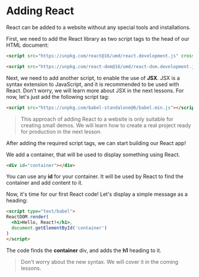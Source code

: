 # Adding React
React can be added to a website without any special tools and installations.

First, we need to add the React library as two script tags to the head of our HTML document:

```html
<script src="https://unpkg.com/react@16/umd/react.development.js" crossorigin></script>

<script src="https://unpkg.com/react-dom@16/umd/react-dom.development.js" crossorigin></script> 
```

Next, we need to add another script, to enable the use of **JSX**.
JSX is a syntax extension to JavaScript, and it is recommended to be used with React.
Don't worry, we will learn more about JSX in the next lessons. For now, let's just add the following script tag:

```html
<script src="https://unpkg.com/babel-standalone@6/babel.min.js"></script> 
```

> This approach of adding React to a website is only suitable for creating small demos. We will learn how to create a real project ready for production in the next lesson.



After adding the required script tags, we can start building our React app!

We add a container, that will be used to display something using React.

```html
<div id="container"></div>
```

You can use any **id** for your container. It will be used by React to find the container and add content to it.

Now, it's time for our first React code!
Let's display a simple message as a heading:


```html
<script type="text/babel">
ReactDOM.render(
  <h1>Hello, React!</h1>,
  document.getElementById('container')
) 
</script>
```

The code finds the **container** div, and adds the **h1** heading to it.

> Don't worry about the new syntax. We will cover it in the coming lessons.